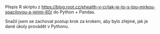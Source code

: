 Přepis R skriptu z https://blog.root.cz/ehealth-v-cr/jak-je-to-s-tou-mirkou-spacilovou-a-jejimi-60/ do Python + Pandas.

Snažil jsem se zachovat postup krok za krokem, aby bylo zřejmé, jak je dané úkoly provádět v Pythonu.
